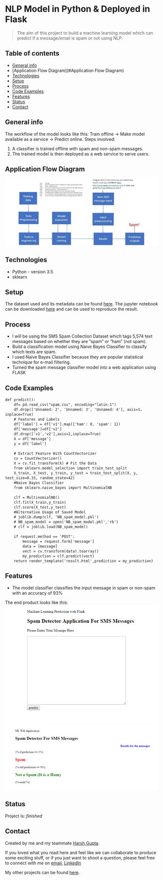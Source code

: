 # NLP Model in Python & Deployed in Flask
> The aim of this project to build a machine learning model which can predict if a message/email is spam or not using NLP. 

## Table of contents
* [General info](#general-info)
* [Application Flow Diagram](#Application Flow Diagram)
* [Technologies](#technologies)
* [Setup](#setup)
* [Process](#process)
* [Code Examples](#code-examples)
* [Features](#features)
* [Status](#status)
* [Contact](#contact)

## General info
The workflow of the model looks like this: Train offline -> Make model available as a service -> Predict online. 
Steps involved:
1. A classifier is trained offline with spam and non-spam messages.
2. The trained model is then deployed as a web service to serve users.

## Application Flow Diagram
![Example screenshot](./Image.jpg)

## Technologies
* Python - version 3.5
* sklearn

## Setup

The dataset used and its metadata can be found [here](https://github.com/siddharthoza/NLP-model-for-Spam-E-mail-classification/Data). The jupyter notebook can be downloaded [here](https://github.com/harshbg/Cardiac-Arrhythmia-Multi-Class-Classification/blob/master/Cardiac%20Arrhythmia%20Multi-Class%20Classification.ipynb) and can be used to reproduce the result. 


## Process

* I will be using the SMS Spam Collection Dataset which tags 5,574 text messages based on whether they are “spam” or “ham” (not spam).
* Build a classification model using Naive Bayes Classifier to classify which texts are spam.
* I used Naive Bayes Classifier because they are popular statistical technique for e-mail filtering.
* Turned the spam message classifier model into a web application using FLASK


## Code Examples

````
def predict():
	df= pd.read_csv("spam.csv", encoding="latin-1")
	df.drop(['Unnamed: 2', 'Unnamed: 3', 'Unnamed: 4'], axis=1, inplace=True)
	# Features and Labels
	df['label'] = df['v1'].map({'ham': 0, 'spam': 1})
	df['message']=df['v2']
	df.drop(['v1','v2'],axis=1,inplace=True)
	X = df['message']
	y = df['label']
	
	# Extract Feature With CountVectorizer
	cv = CountVectorizer()
	X = cv.fit_transform(X) # Fit the Data
	from sklearn.model_selection import train_test_split
	X_train, X_test, y_train, y_test = train_test_split(X, y, test_size=0.33, random_state=42)
	#Naive Bayes Classifier
	from sklearn.naive_bayes import MultinomialNB

	clf = MultinomialNB()
	clf.fit(X_train,y_train)
	clf.score(X_test,y_test)
	#Alternative Usage of Saved Model
	# joblib.dump(clf, 'NB_spam_model.pkl')
	# NB_spam_model = open('NB_spam_model.pkl','rb')
	# clf = joblib.load(NB_spam_model)

	if request.method == 'POST':
		message = request.form['message']
		data = [message]
		vect = cv.transform(data).toarray()
		my_prediction = clf.predict(vect)
	return render_template('result.html',prediction = my_prediction)
````

## Features
* The model classifier classifies the input message in spam or non-spam with an accuracy of 93% 

The end product looks like this: 
![Example screenshot](./capture1.png)
![Example screenshot](./capture2.png)


## Status
Project is:  _finished_

## Contact

Created by me and my teammate [Harsh Gupta](https://github.com/harshbg).

If you loved what you read here and feel like we can collaborate to produce some exciting stuff, or if you
just want to shoot a question, please feel free to connect with me on <a href="siddharth.oza@outlook.com" target="_blank">email</a>, 
<a href="https://www.linkedin.com/in/siddharthoza" target="_blank">LinkedIn</a>

My other projects can be found [here](https://siddharthoza.com).